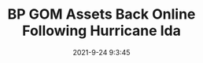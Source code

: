 ---
"title": "BP GOM Assets Back Online Following Hurricane Ida"
"date": "2021-9-24 9:3:45"
"feed_name": "RIGZONE"
"feed_website": "http://www.rigzone.com/"
"feed_rss": "http://www.rigzone.com/news/rss/rigzone_latest.aspx"
"link": "https://www.rigzone.com/news/bp_gom_assets_back_online_following_hurricane_ida-24-sep-2021-166521-article/?rss=true"
"file": "_posts/2021-1-1-a6162174286b506e76f8eab91f0c0b627d570776.md"
"accident": "1"
"drilling": "0"
"dead": "0"
"injured": "0"
"where": "unknown site"
"place": "unknown place"
---
